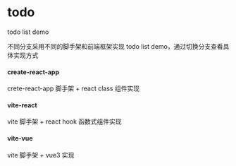 # todo

todo list demo

不同分支采用不同的脚手架和前端框架实现 todo list demo，通过切换分支查看具体实现方式

#### create-react-app

crete-react-app 脚手架 + react class 组件实现

#### vite-react

vite 脚手架 + react hook 函数式组件实现

#### vite-vue

vite 脚手架 + vue3 实现
